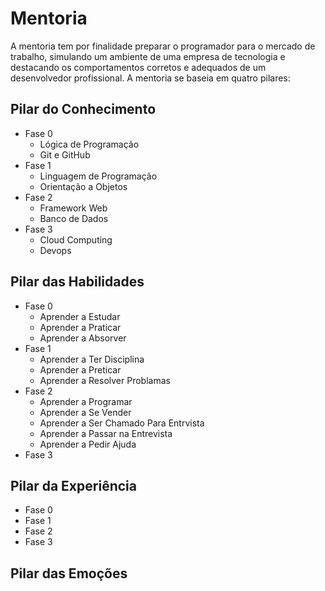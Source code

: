 # Mentoria

A mentoria tem por finalidade preparar o programador para o mercado de trabalho, simulando um ambiente de uma empresa de tecnologia e destacando os comportamentos corretos e adequados de um desenvolvedor profissional. A mentoria se baseia em quatro pilares:

## Pilar do Conhecimento
* Fase 0
   - Lógica de Programação
   - Git e GitHub
* Fase 1
   - Linguagem de Programação
   - Orientação a Objetos 
* Fase 2
   - Framework Web 
   - Banco de Dados
* Fase 3
   - Cloud Computing
   - Devops
## Pilar das Habilidades
* Fase 0
   - Aprender a Estudar
   - Aprender a Praticar
   - Aprender a Absorver
* Fase 1
   - Aprender a Ter Disciplina
   - Aprender a Preticar
   - Aprender a Resolver Problamas
* Fase 2
   - Aprender a Programar
   - Aprender a Se Vender
   - Aprender a Ser Chamado Para Entrvista
   - Aprender a Passar na Entrevista
   - Aprender a Pedir Ajuda
* Fase 3
## Pilar da Experiência
* Fase 0
* Fase 1
* Fase 2
* Fase 3

## Pilar das Emoções
